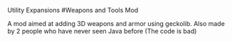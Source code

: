 Utility Expansions
#Weapons and Tools Mod

A mod aimed at adding 3D weapons and armor using geckolib.
Also made by 2 people who have never seen Java before (The code is bad)
